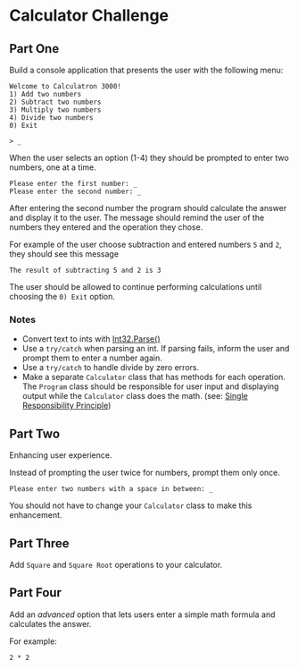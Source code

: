# Calculator Challenge

## Part One
Build a console application that presents the user with the following menu:

```
Welcome to Calculatron 3000!
1) Add two numbers
2) Subtract two numbers
3) Multiply two numbers
4) Divide two numbers
0) Exit

> _
```
When the user selects an option (1-4) they should be prompted to enter two numbers, one at a time.
```
Please enter the first number: _
Please enter the second number: _
```
After entering the second number the program should calculate the answer and display it to the user. The message should remind the user of the numbers they entered and the operation they chose.

For example of the user choose subtraction and entered numbers `5` and `2`, they should see this message
```
The result of subtracting 5 and 2 is 3
```
The user should be allowed to continue performing calculations until choosing the `0) Exit` option.

### Notes
* Convert text to ints with [Int32.Parse()](https://docs.microsoft.com/en-us/dotnet/api/system.int32.parse?view=netcore-2.2)
* Use a `try/catch` when parsing an int. If parsing fails, inform the user and prompt them to enter a number again.
* Use a `try/catch` to handle divide by zero errors.
* Make a separate `Calculator` class that has methods for each operation. The `Program` class should be responsible for user input and displaying output while the `Calculator` class does the math. (see: [Single Responsibility Principle](https://en.wikipedia.org/wiki/Single_responsibility_principle))


## Part Two
Enhancing user experience. 

Instead of prompting the user twice for numbers, prompt them only once.
```
Please enter two numbers with a space in between: _
```
You should not have to change your `Calculator` class to make this enhancement.


## Part Three
Add `Square` and `Square Root` operations to your calculator.

## Part Four
Add an _advanced_ option that lets users enter a simple math formula and calculates the answer.

For example:
```
2 * 2
```